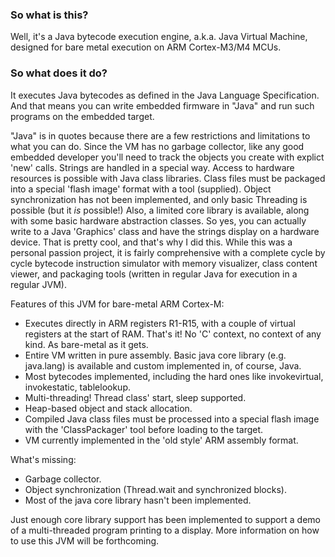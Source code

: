### So what is this?

Well, it's a Java bytecode execution engine, a.k.a. Java Virtual Machine, designed for bare metal execution on ARM Cortex-M3/M4 MCUs. 

### So what does it do? 

It executes Java bytecodes as defined in the Java Language Specification.  And that means you can write embedded firmware in "Java" and run such programs on the embedded target.  

"Java" is in quotes because there are a few restrictions and limitations to what you can do.  Since the VM has no garbage collector, like any good embedded developer you'll need to track the objects you create with explict 'new' calls.  Strings are handled in a special way.  Access to hardware resources is possible with Java class libraries.  Class files must be packaged into a special 'flash image' format with a tool (supplied). Object synchronization has not been implemented, and only basic Threading is possible (but it *is* possible!)  Also, a limited core library is available, along with some basic hardware abstraction classes.  So yes, you can actually write to a Java 'Graphics' class and have the strings display on a hardware device. That is pretty cool, and that's why I did this.  While this was a personal passion project, it is fairly comprehensive with a complete cycle by cycle bytecode instruction simulator with memory visualizer, class content viewer, and packaging tools (written in regular Java for execution in a regular JVM).

Features of this JVM for bare-metal ARM Cortex-M:
- Executes directly in ARM registers R1-R15, with a couple of virtual registers at the start of RAM.  That's it!  No 'C' context, no context of any kind.  As bare-metal as it gets. 
- Entire VM written in pure assembly.  Basic java core library (e.g. java.lang) is available and custom implemented in, of course, Java.
- Most bytecodes implemented, including the hard ones like invokevirtual, invokestatic, tablelookup.
- Multi-threading! Thread class' start, sleep supported.
- Heap-based object and stack allocation.
- Compiled Java class files must be processed into a special flash image with the 'ClassPackager' tool before loading to the target.
- VM currently implemented in the 'old style' ARM assembly format.  

What's missing:
- Garbage collector.
- Object synchronization  (Thread.wait and synchronized blocks).
- Most of the java core library hasn't been implemented.

Just enough core library support has been implemented to support a demo of a multi-threaded program printing to a display.  More information on how to use this JVM will be forthcoming.
